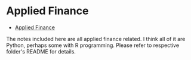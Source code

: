 # Applied Finance

- [Applied Finance](#applied-finance)

The notes included here are all applied finance related. I think all of it are Python, perhaps some with R programming. Please refer to respective folder's README for details.

